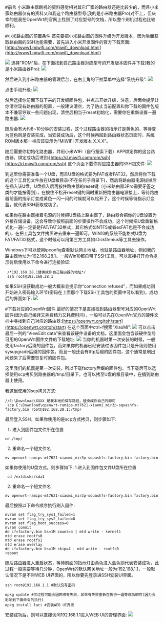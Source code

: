 #前言
小米路由器刷机的资料感觉相对其它厂家的路由器还是比较少的，而且小米家路由器仅有的资料又和我这个路由器型号(我的是小米路由器Pro)对不上，但庆幸的是我在OpenWrt的官网上找到了对应型号的文档，所以整个刷机过程也比较顺利。

#小米路由器的前置条件
首先要把小米路由器的固件升级为开发版本，因为后面获取路由器的SSH功能需要，首先进入小米开发固件的官方下载页面:[http://www1.miwifi.com/miwifi_download.html](http://www1.miwifi.com/miwifi_download.html)

![](https://upload-images.jianshu.io/upload_images/2133834-47945ea493c49de5.png?imageMogr2/auto-orient/strip%7CimageView2/2/w/1240)
选择"ROM"后，在下面找到自己路由器对应型号的开发版本固件并下载(我的是小米路由器Pro):
![](https://upload-images.jianshu.io/upload_images/2133834-c4c7a20136dc632c.png?imageMogr2/auto-orient/strip%7CimageView2/2/w/1240)

然后进入到小米路由器的管理后台，在右上角的下拉菜单中选择“系统升级”:
![](https://upload-images.jianshu.io/upload_images/2133834-6f5d368079fd30b6.png?imageMogr2/auto-orient/strip%7CimageView2/2/w/1240)

点击手动升级:
![](https://upload-images.jianshu.io/upload_images/2133834-2f24ad3b5c2bd769.png?imageMogr2/auto-orient/strip%7CimageView2/2/w/1240)

然后选择你前面下载下来的开发版固件包，并点击开始升级，注意，后面会提示让你清空现有路由器的配置，一般建议清空，为了防止当前配置和你下载的固件包版本不兼容导致一些问题出现，清空后相当于reset初始化，需要你在重新设置一遍路由器:
![](https://upload-images.jianshu.io/upload_images/2133834-54df02b57caf0394.png?imageMogr2/auto-orient/strip%7CimageView2/2/w/1240)

随后会有大约8~10分钟的安装过程，这个过程路由器的指示灯是黄色的，等待变为蓝色则是安装完成，当安装成功后，这个时候再回到路由器状态页面时，系统ROM版本那一栏应该显示为“MIWIFI 开发版本 X.X.X”。

随后需要你初始化路由器，并用小米WIFI（自行搜索下载）APP绑定你的这台路由器，绑定成功后进到:[https://d.miwifi.com/rom/ssh](https://d.miwifi.com/rom/ssh) 这个页面下载你对应路由器的SSH包文件:
![](https://upload-images.jianshu.io/upload_images/2133834-4105c5882760a3a1.png?imageMogr2/auto-orient/strip%7CimageView2/2/w/1240)

到这里你需要准备一个U盘，而且U盘的格式要为FAT或者FAT32，然后将你下载的这个工具包文件放在U盘根目录(不在任何子目录下)，然后将路由器电源拔掉后在插入该U盘，U盘插入后再按住路由器的reset键（小米路由器3Pro需要牙签之类的才能按得到），在按住不松开reset键的同时重新把路由器电源接上，等待路由器前面的指示灯变成黄色一闪一闪的时候就可以松开了，这个时候等待指示灯变蓝，就代表SSH获取成功了。

如果你在路由器接着电源的时候把U盘插上路由器了，路由器会把你的U盘设置为外接存储设备，这会导致你按照前面的步骤操作不会成功，这个时候把U盘重新格式化一遍(一定要是FAT/FAT32格式，其它格式如NTFS或者exFAT也是不会成功的)，在把工具包文件拷贝进去重来一遍即可。WIN10的系统不能格式U盘为FAT/FAT32格式，这个时候可以用第三方工具如:DiskGenius等工具去操作。

Windows下可以使用ipconfig查看默认网关地址，也就是路由器地址，例如我的路由器地址为:192.168.28.1。一般Win10都自带了SSH工具，可以直接打开命令提示符后使用以下命令进行连接验证:

```
 /*192.168.28.1替换成你自己路由器的地址*/
 ssh root@192.168.28.1
```

如果SSH没获取成功一般大概率会提示你“connection refused”，而如果成功则开始进入密码输入环节(密码在上面那个下载SSH工具包的页面中可以看到)，成功后的界面如下:
![](https://upload-images.jianshu.io/upload_images/2133834-85e51f83835ee5bf.JPG?imageMogr2/auto-orient/strip%7CimageView2/2/w/1240)



#下载对应的OpenWrt固件
最好的情况下是直接找到路由器型号对应的OpenWrt固件(因为自己编译又耗费精力又耗费时间)，一般可以先在OpenWrt官方的硬件文档中寻找到自己对应的路由器:[https://openwrt.org/toh/start](https://openwrt.org/toh/start) 在这个页面中ctrl+f搜索“XiaoMi”:
![](https://upload-images.jianshu.io/upload_images/2133834-d703d6fe8db7a16d.png?imageMogr2/auto-orient/strip%7CimageView2/2/w/1240)
可以点击最后一列的“ViewEdit data”来查看该硬件设备的文档，这里面会包含该硬件型号可用的OpenWrt固件文件的下载地址:
![](https://upload-images.jianshu.io/upload_images/2133834-821cf96433b4cb12.png?imageMogr2/auto-orient/strip%7CimageView2/2/w/1240)
当你的机器时第一次安装的时候，一般使用factory后缀的固件包，而如果你的机器已经安装过该固件包只是升级则使用sysupgrade后缀的固件包，而且一般还会有tftp后缀的固件包，这个通常是刷出问题来了后需要恢复时的固件包。

这里我们的机器是第一次安装，所以下载factory后缀的固件包。当下载后可以选择使用scp拷贝到路由器的/tmp/目录下，也可以拷至U盘的根目录中，在插到路由器上使用。

我这里使用的scp拷贝方式:
```
//E:\Download\XXXX 是我本地的保存路径，替换成你自己的即可
 scp E:\Download\openwrt-ramips-mt7621-xiaomi_mir3p-squashfs-factory.bin root@192.168.28.1:/tmp/ 
```

最后登入SSH，如果你使用的是scp方式拷贝，则步骤如下:
1. 进入到固件包文件所在位置
``` 
cd /tmp/
 ```
2. 重命名一个短文件名
``` 
mv openwrt-ramips-mt7621-xiaomi_mir3p-squashfs-factory.bin factory.bin
```

如果你使用的U盘方式，则步骤如下:
1.进入到固件包文件U盘所在位置
```
 cd /extdisks/sda1
 ```

2. 重命名一个短文件名
``` 
mv openwrt-ramips-mt7621-xiaomi_mir3p-squashfs-factory.bin factory.bin
```

最后按照以下命令顺序执行刷入固件:
```
nvram set flag_try_sys1_failed=1 
nvram set flag_try_sys2_failed=0 
nvram set flag_boot_success=0 
nvram commit
dd if=factory.bin bs=1M count=4 | mtd write - kernel1
mtd erase rootfs0
mtd erase rootfs1
mtd erase overlay
dd if=factory.bin bs=1M skip=4 | mtd write - rootfs0
reboot
```
随后路由器进入重启状态，等待前面的指示灯由黄色进入蓝色则代表安装成功，此过程一般需要等待几分钟，OpenWrt的默认网关地址一般为:192.168.1.1，一般默认情况下是不带WEB UI界面的，所以你要先登录进SSH安装UI界面。
```
ssh root@192.168.1.1 #默认没有密码

opkg update #次过程可能会因网络有失败，如果有失败重新在执行一遍等成功即可(因为会影响到下面命令的执行)
opkg install luci #安装WEB UI界面
```
安装成功后，则可以直接访问192.168.1.1进入WEB UI的管理界面:
![](https://upload-images.jianshu.io/upload_images/2133834-ad4e62580ff87518.png?imageMogr2/auto-orient/strip%7CimageView2/2/w/1240)


